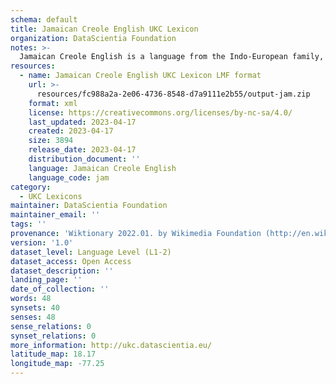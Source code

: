 ```yaml
---
schema: default
title: Jamaican Creole English UKC Lexicon
organization: DataScientia Foundation
notes: >-
  Jamaican Creole English is a language from the Indo-European family, spoken in North America. The UKC Lexicon of Jamaican Creole English is represented as a lexico-semantic network. It consists of words, word senses, synsets, as well as sense-level and synset-level relationships.
resources:
  - name: Jamaican Creole English UKC Lexicon LMF format
    url: >-
      resources/fc988a2a-2e06-4736-8548-d7a9111e2b55/output-jam.zip
    format: xml
    license: https://creativecommons.org/licenses/by-nc-sa/4.0/
    last_updated: 2023-04-17
    created: 2023-04-17
    size: 3894
    release_date: 2023-04-17
    distribution_document: ''
    language: Jamaican Creole English
    language_code: jam
category:
  - UKC Lexicons
maintainer: DataScientia Foundation
maintainer_email: ''
tags: ''
provenance: 'Wiktionary 2022.01. by Wikimedia Foundation (http://en.wiktionary.org); CogNet 2.1 by Khuyagbaatar Batsuren, National University of Mongolia (http://cognet.ukc.disi.unitn.it); KinDiv: Kinship Diversity 1.0 by Temuulen Khishigsuren (http://ukc.disi.unitn.it/index.php/kinship/); Princeton WordNet 2.1 by Princeton University (https://wordnet.princeton.edu)'
version: '1.0'
dataset_level: Language Level (L1-2)
dataset_access: Open Access
dataset_description: ''
landing_page: ''
date_of_collection: ''
words: 48
synsets: 40
senses: 48
sense_relations: 0
synset_relations: 0
more_information: http://ukc.datascientia.eu/
latitude_map: 18.17
longitude_map: -77.25
---
```

